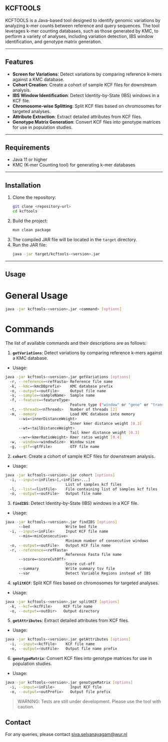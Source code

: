 KCFTOOLS
---
KCFTOOLS is a Java-based tool designed to identify genomic variations by analyzing k-mer counts between reference and query sequences. The tool leverages k-mer counting databases, such as those generated by KMC, to perform a variety of analyses, including variation detection, IBS window identification, and genotype matrix generation.

---

## Features
- **Screen for Variations**: Detect variations by comparing reference k-mers against a KMC database.
- **Cohort Creation**: Create a cohort of sample KCF files for downstream analysis.
- **IBS Window Identification**: Detect Identity-by-State (IBS) windows in a KCF file.
- **Chromosome-wise Splitting**: Split KCF files based on chromosomes for targeted analyses.
- **Attribute Extraction**: Extract detailed attributes from KCF files.
- **Genotype Matrix Generation**: Convert KCF files into genotype matrices for use in population studies.

---

## Requirements
- Java 11 or higher
- KMC (K-mer Counting tool) for generating k-mer databases

---

## Installation
1. Clone the repository:
   ```bash
   git clone <repository-url>
   cd kcftools
2. Build the project:
   ```bash
   mvn clean package
3. The compiled JAR file will be located in the `target` directory.
4. Run the JAR file:
   ```bash
   java -jar target/kcftools-<version>.jar
   
---


## Usage
# General Usage
```bash
java -jar kcftools-<version>.jar <command> [options]
```
# Commands
The list of available commands and their descriptions are as follows:
1. **`getVariations`**: Detect variations by comparing reference k-mers against a KMC database.
* Usage:
```bash
java -jar kcftools-<version>.jar getVariations [options]
  -r, --reference=<refFasta> Reference file name
  -k, --kmc=<kmcDBprefix>    KMC database prefix
  -o, --output=<outFile>     Output file name
  -s, --sample=<sampleName>  Sample name
  -f, --feature=<featureType>
                             Feature type ("window" or "gene" or "transcript")
  -t, --threads=<nThreads>   Number of threads [2]
  -m, --memory               Load KMC database into memory
      --wi=<innerDistanceWeight>
                             Inner kmer distance weight [0.3]
      --wt=<tailDistanceWeight>
                             Tail kmer distance weight [0.3]
      --wr=<kmerRatioWeight> Kmer ratio weight [0.4]
  -w, --window=<windowSize>  Window size
  -g, --gtf=<gtfFile>        GTF file name
```
2. **`cohort`**: Create a cohort of sample KCF files for downstream analysis.
* Usage:
```bash
java -jar kcftools-<version>.jar cohort [options]
  -i, --input=<inFiles>[,<inFiles>...]
                           List of samples kcf files
  -l, --list=<listFile>    File containing list of samples kcf files
  -o, --output=<outFile>   Output file name
 ```
3. **`findIBS`**: Detect Identity-by-State (IBS) windows in a KCF file.
* Usage:
```bash
java -jar kcftools-<version>.jar findIBS [options]
      --bed                Write bed file
  -i, --input=<inFile>     Input KCF file name
      --min=<minConsecutive>
                           Minimum number of consecutive windows
  -o, --output=<outFile>   Output KCF file name
  -r, --reference=<refFasta>
                           Reference Fasta file name
      --score=<scoreCutOff>
                           Score cut-off
      --summary            Write summary tsv file
      --var                Detect Variable Regions instead of IBS
```
4. **`splitKCF`**: Split KCF files based on chromosomes for targeted analyses.
* Usage:
```bash
java -jar kcftools-<version>.jar splitKCF [options]
  -k, --kcf=<kcfFile>     KCF file name
  -o, --output=<outDir>   Output directory
```
5. **`getAttributes`**: Extract detailed attributes from KCF files.
* Usage:
```bash
java -jar kcftools-<version>.jar getAttributes [options]
  -i, --input=<kcfFile>    KCF file name
  -o, --output=<outFile>   Output file name prefix
```
6. **`genotypeMatrix`**: Convert KCF files into genotype matrices for use in population studies.
* Usage:
```bash
java -jar kcftools-<version>.jar genotypeMatrix [options]
  -i, --input=<inFile>       Input KCF file
  -o, --output=<outPrefix>   Output file prefix
```

> WARNING: Tests are still under development. Please use the tool with caution.

## Contact
For any queries, please contact siva.selvanayagam@wur.nl
